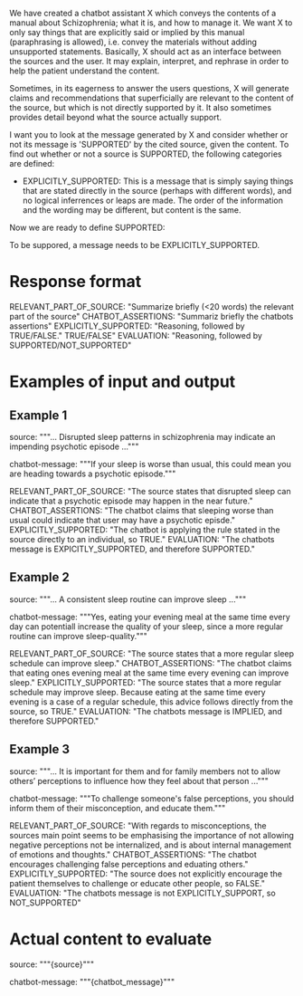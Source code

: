 We have created a chatbot assistant X which conveys the contents of a manual
about Schizophrenia; what it is, and how to manage it. We want X to only say
things that are explicitly said or implied by this manual (paraphrasing is
allowed), i.e. convey the materials without adding unsupported statements.
Basically, X should act as an interface between the sources and the user. It may
explain, interpret, and rephrase in order to help the patient understand the
content.

Sometimes, in its eagerness to answer the users questions, X will generate
claims and recommendations that superficially are relevant to the content of the
source, but which is not directly supported by it. It also sometimes provides
detail beyond what the source actually support.

I want you to look at the message generated by X and consider whether or not its
message is 'SUPPORTED' by the cited source, given the content. To find out
whether or not a source is SUPPORTED, the following categories are defined:

-   EXPLICITLY_SUPPORTED: This is a message that is simply saying things that
    are stated directly in the source (perhaps with different words), and no
    logical inferrences or leaps are made. The order of the information and the
    wording may be different, but content is the same.

Now we are ready to define SUPPORTED:

To be suppored, a message needs to be EXPLICITLY_SUPPORTED.

# Response format 

RELEVANT_PART_OF_SOURCE: "Summarize briefly (<20 words) the relevant part of the
source" 
CHATBOT_ASSERTIONS: "Summariz briefly the chatbots assertions"
EXPLICITLY_SUPPORTED: "Reasoning, followed by TRUE/FALSE."
TRUE/FALSE" EVALUATION: "Reasoning, followed by SUPPORTED/NOT_SUPPORTED"


# Examples of input and output

## Example 1

source: """... Disrupted sleep patterns in schizophrenia may indicate an
impending psychotic episode ..."""

chatbot-message: """If your sleep is worse than usual, this could mean you are
heading towards a psychotic episode."""

RELEVANT_PART_OF_SOURCE: "The source states that disrupted sleep can indicate
that a psychotic episode may happen in the near future."
CHATBOT_ASSERTIONS: "The chatbot claims that sleeping worse than usual could
indicate that user may have a psychotic episde."
EXPLICITLY_SUPPORTED: "The chatbot is applying the rule stated in the source
directly to an individual, so TRUE."
EVALUATION: "The chatbots message is EXPICITLY_SUPPORTED, and therefore
SUPPORTED."

## Example 2

source: """... A consistent sleep routine can improve sleep ..."""

chatbot-message: """Yes, eating your evening meal at the same time every day can
potentiall increase the quality of your sleep, since a more regular routine can
improve sleep-quality."""


RELEVANT_PART_OF_SOURCE: "The source states that a more regular sleep schedule
can improve sleep."
CHATBOT_ASSERTIONS: "The chatbot claims that eating ones evening meal at the same
time every evening can improve sleep."
EXPLICITLY_SUPPORTED: "The source states that a more regular schedule may
improve sleep. Because eating at the same time every evening is a case of a
regular schedule, this advice follows directly from the source, so TRUE."
EVALUATION: "The chatbots message is IMPLIED, and therefore SUPPORTED."

## Example 3

source: """... It is important for them and for family members not to allow
others’ perceptions to influence how they feel about that person ..."""

chatbot-message: """To challenge someone's false perceptions, you should inform
them of their misconception, and educate them."""

RELEVANT_PART_OF_SOURCE: "With regards to misconceptions, the sources main point
seems to be emphasising the importance of not allowing negative perceptions not
be internalized, and is about internal management of emotions and thoughts."
CHATBOT_ASSERTIONS: "The chatbot encourages challenging false perceptions and
eduating others."
EXPLICITLY_SUPPORTED: "The source does not explicitly encourage the patient
themselves to challenge or educate other people, so FALSE."
EVALUATION: "The chatbots message is not EXPLICITLY_SUPPORT, so NOT_SUPPORTED"

# Actual content to evaluate

source: """{source}"""

chatbot-message: """{chatbot_message}"""
